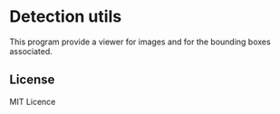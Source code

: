 # Detection utils

This program provide a viewer for images and for the bounding boxes associated.

## License
MIT Licence
